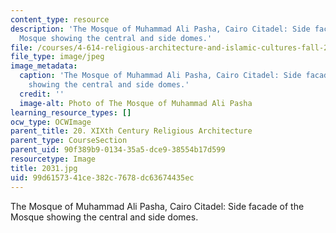 ```yaml
---
content_type: resource
description: 'The Mosque of Muhammad Ali Pasha, Cairo Citadel: Side facade of the
  Mosque showing the central and side domes.'
file: /courses/4-614-religious-architecture-and-islamic-cultures-fall-2002/99d6157341ce382c7678dc63674435ec_2031.jpg
file_type: image/jpeg
image_metadata:
  caption: 'The Mosque of Muhammad Ali Pasha, Cairo Citadel: Side facade of the Mosque
    showing the central and side domes.'
  credit: ''
  image-alt: Photo of The Mosque of Muhammad Ali Pasha
learning_resource_types: []
ocw_type: OCWImage
parent_title: 20. XIXth Century Religious Architecture
parent_type: CourseSection
parent_uid: 90f389b9-0134-35a5-dce9-38554b17d599
resourcetype: Image
title: 2031.jpg
uid: 99d61573-41ce-382c-7678-dc63674435ec
---
```

The Mosque of Muhammad Ali Pasha, Cairo Citadel: Side facade of the Mosque showing the central and side domes.

